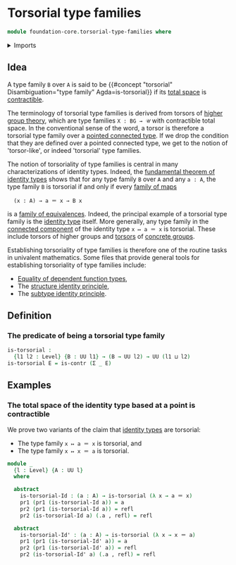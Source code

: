 # Torsorial type families

```agda
module foundation-core.torsorial-type-families where
```

<details><summary>Imports</summary>

```agda
open import foundation.dependent-pair-types
open import foundation.universe-levels

open import foundation-core.contractible-types
open import foundation-core.identity-types
```

</details>

## Idea

A type family `B` over `A` is said to be
{{#concept "torsorial" Disambiguation="type family" Agda=is-torsorial}} if its
[total space](foundation.dependent-pair-types.md) is
[contractible](foundation-core.contractible-types.md).

The terminology of torsorial type families is derived from torsors of
[higher group theory](higher-group-theory.md), which are type families
`X : BG → 𝒰` with contractible total space. In the conventional sense of the
word, a torsor is therefore a torsorial type family over a
[pointed connected type](higher-group-theory.higher-groups.md). If we drop the
condition that they are defined over a pointed connected type, we get to the
notion of 'torsor-like', or indeed 'torsorial' type families.

The notion of torsoriality of type families is central in many characterizations
of identity types. Indeed, the
[fundamental theorem of identity types](foundation.fundamental-theorem-of-identity-types.md)
shows that for any type family `B` over `A` and any `a : A`, the type family `B`
is torsorial if and only if every
[family of maps](foundation.families-of-maps.md)

```text
  (x : A) → a ＝ x → B x
```

is a [family of equivalences](foundation.families-of-equivalences.md). Indeed,
the principal example of a torsorial type family is the
[identity type](foundation-core.identity-types.md) itself. More generally, any
type family in the [connected component](foundation.connected-components.md) of
the identity type `x ↦ a ＝ x` is torsorial. These include torsors of higher
groups and [torsors](group-theory.torsors.md) of
[concrete groups](group-theory.concrete-groups.md).

Establishing torsoriality of type families is therefore one of the routine tasks
in univalent mathematics. Some files that provide general tools for establishing
torsoriality of type families include:

- [Equality of dependent function types](foundation.equality-dependent-function-types.md),
- The
  [structure identity principle](foundation.structure-identity-principle.md),
- The [subtype identity principle](foundation.subtype-identity-principle.md).

## Definition

### The predicate of being a torsorial type family

```agda
is-torsorial :
  {l1 l2 : Level} {B : UU l1} → (B → UU l2) → UU (l1 ⊔ l2)
is-torsorial E = is-contr (Σ _ E)
```

## Examples

### The total space of the identity type based at a point is contractible

We prove two variants of the claim that
[identity types](foundation-core.identity-types.md) are torsorial:

- The type family `x ↦ a ＝ x` is torsorial, and
- The type family `x ↦ x ＝ a` is torsorial.

```agda
module _
  {l : Level} {A : UU l}
  where

  abstract
    is-torsorial-Id : (a : A) → is-torsorial (λ x → a ＝ x)
    pr1 (pr1 (is-torsorial-Id a)) = a
    pr2 (pr1 (is-torsorial-Id a)) = refl
    pr2 (is-torsorial-Id a) (.a , refl) = refl

  abstract
    is-torsorial-Id' : (a : A) → is-torsorial (λ x → x ＝ a)
    pr1 (pr1 (is-torsorial-Id' a)) = a
    pr2 (pr1 (is-torsorial-Id' a)) = refl
    pr2 (is-torsorial-Id' a) (.a , refl) = refl
```
